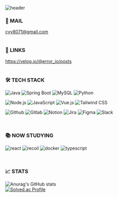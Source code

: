![header](https://capsule-render.vercel.app/api?type=waving&color=auto&height=300&section=header&text=Hi,I'm%20Yongun%20Cho&%20render&fontSize=70)



### 📮 MAIL

cyy8071@gmail.com 
<br><br>


### 📑 LINKS

https://velog.io/@error_io/posts 
<br><br>


### 🛠 TECH STACK

![Java](https://img.shields.io/badge/java-%23ED8B00.svg?style=for-the-badge&logo=java&logoColor=white) ![Spring Boot](https://img.shields.io/badge/spring%20boot-%236DB33F.svg?style=for-the-badge&logo=springboot&logoColor=white) ![MySQL](https://img.shields.io/badge/mysql-%230492C2.svg?style=for-the-badge&logo=mysql&logoColor=white) ![Python](https://img.shields.io/badge/Python-14354C?style=for-the-badge&logo=python&logoColor=white)

![Node.js](https://img.shields.io/badge/Node.js-43853D?style=for-the-badge&logo=node.js&logoColor=white) ![JavaScript](https://img.shields.io/badge/javascript-%23323330.svg?style=for-the-badge&logo=javascript&logoColor=%23F7DF1E) ![Vue.js](https://img.shields.io/badge/vue.js-%2335495e.svg?style=for-the-badge&logo=vuedotjs&logoColor=%234FC08D) ![Tailwind CSS](https://img.shields.io/badge/tailwind%20css-%23323330.svg?style=for-the-badge&logo=tailwindcss&logoColor=lightgreen)

![Github](https://img.shields.io/badge/github-%23000000.svg?style=for-the-badge&logo=github&logoColor=white) ![Gitlab](https://img.shields.io/badge/gitlab-%23FC6D27.svg?style=for-the-badge&logo=gitlab&logoColor=white) ![Notion](https://img.shields.io/badge/notion-%23FFF8E7.svg?style=for-the-badge&logo=notion&logoColor=black) ![Jira](https://img.shields.io/badge/jira-%23283ec2.svg?style=for-the-badge&logo=jira&logoColor=white) ![Figma](https://img.shields.io/badge/figma-%23F24E1E.svg?style=for-the-badge&logo=figma&logoColor=white) ![Slack](https://img.shields.io/badge/Slack-4A154B?style=for-the-badge&logo=slack&logoColor=white)

<br>

### 📚 NOW STUDYING
![react](https://img.shields.io/badge/react.js-%23323330.svg?style=for-the-badge&logo=react&logoColor=lightblue")
![recoil](https://img.shields.io/badge/recoil-%233944BC.svg?style=for-the-badge&logo=recoil&logoColor=white")
![docker](https://img.shields.io/badge/docker-%230db7ed.svg?style=for-the-badge&logo=docker&logoColor=white")
![typescript](https://img.shields.io/badge/typescript-%23E2F9FE.svg?style=for-the-badge&logo=typescript&logoColor=blue)

<br>

### 📈 STATS

![Anurag's GitHub stats](https://github-readme-stats.vercel.app/api?username=chomchom96&show_icons=true&theme=radical) 
<br>
[![Solved.ac Profile](http://mazassumnida.wtf/api/v2/generate_badge?boj=cym)](https://solved.ac/cym/)
